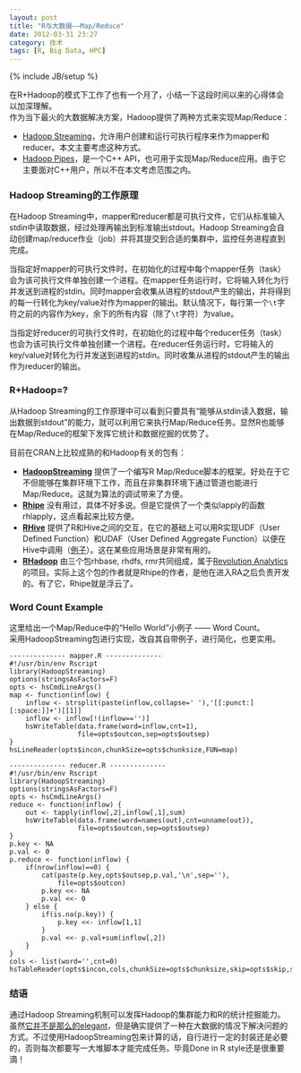 ```yaml
---
layout: post
title: "R与大数据——Map/Reduce"
date: 2012-03-31 23:27
category: 技术
tags: [R, Big Data, HPC]
---
```

{% include JB/setup %}

在R+Hadoop的模式下工作了也有一个月了，小结一下这段时间以来的心得体会以加深理解。  
作为当下最火的大数据解决方案，Hadoop提供了两种方式来实现Map/Reduce：
- [Hadoop Streaming](http://hadoop.apache.org/core/docs/r0.18.2/api/org/apache/hadoop/streaming/package-summary.html "Hadoop Streaming")，允许用户创建和运行可执行程序来作为mapper和reducer。本文主要考虑这种方式。 
- [Hadoop Pipes](http://hadoop.apache.org/core/docs/r0.18.2/api/org/apache/hadoop/mapred/pipes/package-summary.html "Hadoop Pipes")，是一个C++ API，也可用于实现Map/Reduce应用。由于它主要面对C++用户，所以不在本文考虑范围之内。

### Hadoop Streaming的工作原理
在Hadoop Streaming中，mapper和reducer都是可执行文件，它们从标准输入stdin中读取数据，经过处理再输出到标准输出stdout。Hadoop Streaming会自动创建map/reduce作业（job）并将其提交到合适的集群中，监控任务进程直到完成。

当指定好mapper的可执行文件时，在初始化的过程中每个mapper任务（task）会为该可执行文件单独创建一个进程。在mapper任务运行时，它将输入转化为行并发送到进程的stdin。同时mapper会收集从进程的stdout产生的输出，并将得到的每一行转化为key/value对作为mapper的输出。默认情况下，每行第一个`\t`字符之前的内容作为key，余下的所有内容（除了`\t`字符）为value。

当指定好reducer的可执行文件时，在初始化的过程中每个reducer任务（task）也会为该可执行文件单独创建一个进程。在reducer任务运行时，它将输入的key/value对转化为行并发送到进程的stdin。同时收集从进程的stdout产生的输出作为reducer的输出。

### R+Hadoop=?
从Hadoop Streaming的工作原理中可以看到只要具有“能够从stdin读入数据，输出数据到stdout”的能力，就可以利用它来执行Map/Reduce任务。显然R也能够在Map/Reduce的框架下发挥它统计和数据挖掘的优势了。

目前在CRAN上比较成熟的和Hadoop有关的包有：
- **[HadoopStreaming](http://cran.csdb.cn/web/packages/HadoopStreaming/index.html "HadoopStreaming")** 提供了一个编写R Map/Reduce脚本的框架。好处在于它不但能够在集群环境下工作，而且在非集群环境下通过管道也能进行Map/Reduce。这就为算法的调试带来了方便。
- **[Rhipe](http://www.rhipe.org "Rhipe")** 没有用过，具体不好多说。但是它提供了一个类似lapply的函数rhlapply，这点看起来比较方便。
- **[RHive](http://cran.csdb.cn/web/packages/RHive/index.html "RHive")** 提供了R和Hive之间的交互，在它的基础上可以用R实现UDF（User Defined Function）和UDAF（User Defined Aggregate Function）以便在Hive中调用（[例子](http://www.slideshare.net/SeonghakHong/r-hive-tutorial-udf-udaf-udtf-functions "RHive UDF")）。这在某些应用场景是非常有用的。
- **[RHadoop](https://github.com/RevolutionAnalytics/RHadoop "RHadoop")** 由三个包rhbase, rhdfs, rmr共同组成，属于[Revolution Analytics](www.revolutionanalytics.com "Revolution Analytics")的项目。实际上这个包的作者就是Rhipe的作者，是他在进入RA之后负责开发的。有了它，Rhipe就是浮云了。

### Word Count Example
这里给出一个Map/Reduce中的“Hello World”小例子 —— Word Count。  
采用HadoopStreaming包进行实现，改自其自带例子，进行简化，也更实用。

	-------------- mapper.R --------------
	#!/usr/bin/env Rscript
	library(HadoopStreaming)
	options(stringsAsFactors=F)
	opts <- hsCmdLineArgs()
	map <- function(inflow) {
		inflow <- strsplit(paste(inflow,collapse=' '),'[[:punct:][:space:]]+')[[1]]
		inflow <- inflow[!(inflow=='')]
		hsWriteTable(data.frame(word=inflow,cnt=1),
	                 file=opts$outcon,sep=opts$outsep)
	}
	hsLineReader(opts$incon,chunkSize=opts$chunksize,FUN=map)
	
	-------------- reducer.R --------------
	#!/usr/bin/env Rscript
	library(HadoopStreaming)
	options(stringsAsFactors=F)
	opts <- hsCmdLineArgs()
	reduce <- function(inflow) {
		out <- tapply(inflow[,2],inflow[,1],sum)
		hsWriteTable(data.frame(word=names(out),cnt=unname(out)),
		             file=opts$outcon,sep=opts$outsep)
	}
	p.key <- NA
	p.val <- 0
	p.reduce <- function(inflow) {
		if(nrow(inflow)==0) {
			cat(paste(p.key,opts$outsep,p.val,'\n',sep=''),
			    file=opts$outcon)
			p.key <<- NA
			p.val <<- 0
		} else {
			if(is.na(p.key)) {
				p.key <<- inflow[1,1]
			}
			p.val <<- p.val+sum(inflow[,2])
		}
	}
	cols <- list(word='',cnt=0)
	hsTableReader(opts$incon,cols,chunkSize=opts$chunksize,skip=opts$skip,sep=opts$insep,keyCol='word',singleKey=F,ignoreKey=F,FUN=reduce,PFUN=p.reduce)

### 结语
通过Hadoop Streaming机制可以发挥Hadoop的集群能力和R的统计挖掘能力。虽然[它并不是那么的elegant](http://www.zdnet.com/blog/big-data/mapreduce-streaming-beyond-java/264 "Streaming beyond Java")，但是确实提供了一种在大数据的情况下解决问题的方式。不过使用HadoopStreaming包来计算的话，自行进行一定的封装还是必要的，否则每次都要写一大堆脚本才能完成任务。毕竟Done in R style还是很重要滴！
